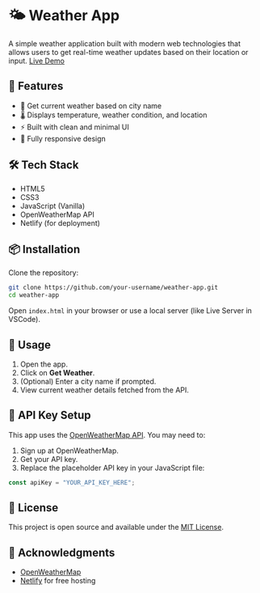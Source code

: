 # 🌤️ Weather App

A simple weather application built with modern web technologies that allows users to get real-time weather updates based on their location or input.
[Live Demo](https://6828b88029acb128e4de3f32--lovely-sorbet-dbbe3d.netlify.app/)

## 🚀 Features

* 📍 Get current weather based on city name
* 🌡️ Displays temperature, weather condition, and location
* ⚡ Built with clean and minimal UI
* 📱 Fully responsive design

## 🛠️ Tech Stack

* HTML5
* CSS3
* JavaScript (Vanilla)
* OpenWeatherMap API
* Netlify (for deployment)

## 📦 Installation

Clone the repository:

```bash
git clone https://github.com/your-username/weather-app.git
cd weather-app
```

Open `index.html` in your browser or use a local server (like Live Server in VSCode).

## 🔧 Usage

1. Open the app.
2. Click on **Get Weather**.
3. (Optional) Enter a city name if prompted.
4. View current weather details fetched from the API.

## 🔑 API Key Setup

This app uses the [OpenWeatherMap API](https://openweathermap.org/api). You may need to:

1. Sign up at OpenWeatherMap.
2. Get your API key.
3. Replace the placeholder API key in your JavaScript file:

```js
const apiKey = "YOUR_API_KEY_HERE";
```

## 🧾 License

This project is open source and available under the [MIT License](LICENSE).

## 🙌 Acknowledgments

* [OpenWeatherMap](https://openweathermap.org/)
* [Netlify](https://www.netlify.com/) for free hosting
